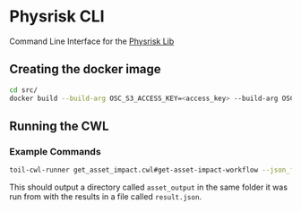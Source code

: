 # Physrisk CLI

Command Line Interface for the [Physrisk Lib](https://github.com/os-climate/physrisk)

## Creating the docker image

```bash
cd src/
docker build --build-arg OSC_S3_ACCESS_KEY=<access_key> --build-arg OSC_S3_SECRET_KEY=<secret_key> -t physrisk-cli:0.1 .
```

## Running the CWL

### Example Commands

```bash
toil-cwl-runner get_asset_impact.cwl#get-asset-impact-workflow --json_file='https://example.com/file.json'
```

This should output a directory called `asset_output` in the same folder it was run from with the results in a file called `result.json`.